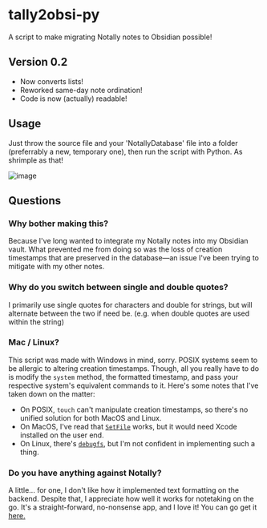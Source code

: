 # tally2obsi-py
A script to make migrating Notally notes to Obsidian possible!

## Version 0.2
- Now converts lists!
- Reworked same-day note ordination!
- Code is now (actually) readable!

## Usage
Just throw the source file and your 'NotallyDatabase' file into a folder (preferrably a new, temporary one), then run the script with Python. As shrimple as that!

![image](https://github.com/nucspl/tally2obsi-py/assets/80261260/156f62df-1898-49e0-b796-65279bd63c15)

## Questions
### Why bother making this?
Because I've long wanted to integrate my Notally notes into my Obsidian vault. What prevented me from doing so was the loss of creation timestamps that are preserved in the database—an issue I've been trying to mitigate with my other notes.

### Why do you switch between single and double quotes?
I primarily use single quotes for characters and double for strings, but will alternate between the two if need be. (e.g. when double quotes are used within the string)

### Mac / Linux?
This script was made with Windows in mind, sorry. POSIX systems seem to be allergic to altering creation timestamps. Though, all you really have to do is modify the `system` method, the formatted timestamp, and pass your respective system's equivalent commands to it. Here's some notes that I've taken down on the matter:
- On POSIX, `touch` can't manipulate creation timestamps, so there's no unified solution for both MacOS and Linux.
- On MacOS, I've read that [`SetFile`](https://discussions.apple.com/thread/250821280?answerId=251566149022) works, but it would need Xcode installed on the user end.
- On Linux, there's [`debugfs`](https://unix.stackexchange.com/a/36024), but I'm not confident in implementing such a thing.

### Do you have anything against Notally?
A little... for one, I don't like how it implemented text formatting on the backend. Despite that, I appreciate how well it works for notetaking on the go. It's a straight-forward, no-nonsense app, and I love it! You can go get it [here.](https://github.com/OmGodse/Notally)
